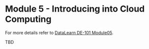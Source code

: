 # Module 5 - Introducing into Cloud Computing
For more details refer to [DataLearn DE-101 Module05](https://github.com/Data-Learn/data-engineering/tree/master/DE-101%20Modules/Module05).

TBD
